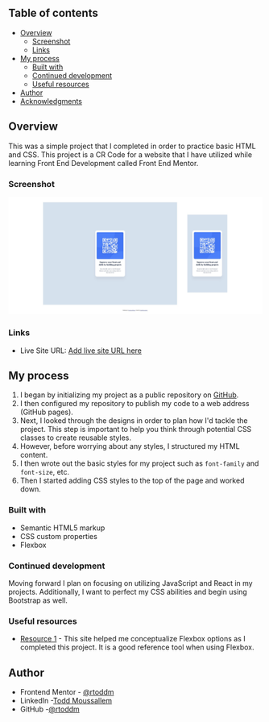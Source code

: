 ## Table of contents

- [Overview](#overview)
  - [Screenshot](#screenshot)
  - [Links](#links)
- [My process](#my-process)
  - [Built with](#built-with)
  - [Continued development](#continued-development)
  - [Useful resources](#useful-resources)
- [Author](#author)
- [Acknowledgments](#acknowledgments)

## Overview

This was a simple project that I completed in order to practice basic HTML and CSS. This project is a CR Code for a website that I have utilized while learning Front End Development called Front End Mentor.

### Screenshot

![](./images/qr-code.jpg)

### Links

- Live Site URL: [Add live site URL here](https://your-live-site-url.com)

## My process

1. I began by initializing my project as a public repository on [GitHub](https://github.com/).
2. I then configured my repository to publish my code to a web address (GitHub pages).
3. Next, I looked through the designs in order to plan how I'd tackle the project. This step is important to help you think through potential CSS classes to create reusable styles.
4. However, before worrying about any styles, I structured my HTML content.
5. I then wrote out the basic styles for my project such as `font-family` and `font-size`, etc.
6. Then I started adding CSS styles to the top of the page and worked down.

### Built with

- Semantic HTML5 markup
- CSS custom properties
- Flexbox

### Continued development

Moving forward I plan on focusing on utilizing JavaScript and React in my projects. Additionally, I want to perfect my CSS abilities and begin using Bootstrap as well.

### Useful resources

- [Resource 1](https://flexbox.malven.co/) - This site helped me conceptualize Flexbox options as I completed this project. It is a good reference tool when using Flexbox.

## Author

- Frontend Mentor - [@rtoddm](https://www.frontendmentor.io/profile/rtoddm)
- LinkedIn -[Todd Moussallem](https://www.linkedin.com/in/todd-m-1a7aa8215)
- GitHub -[@rtoddm](https://rtoddm.github.io/git-repo-gallery/)
